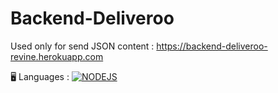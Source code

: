 # Backend-Deliveroo

Used only for send JSON content :
https://backend-deliveroo-revine.herokuapp.com

🖥 Languages : 
[![NODEJS](https://user-images.githubusercontent.com/59733143/124147140-b877c400-da8e-11eb-9ecd-cb2eefaa609b.png)](https://nodejs.org/en/)
